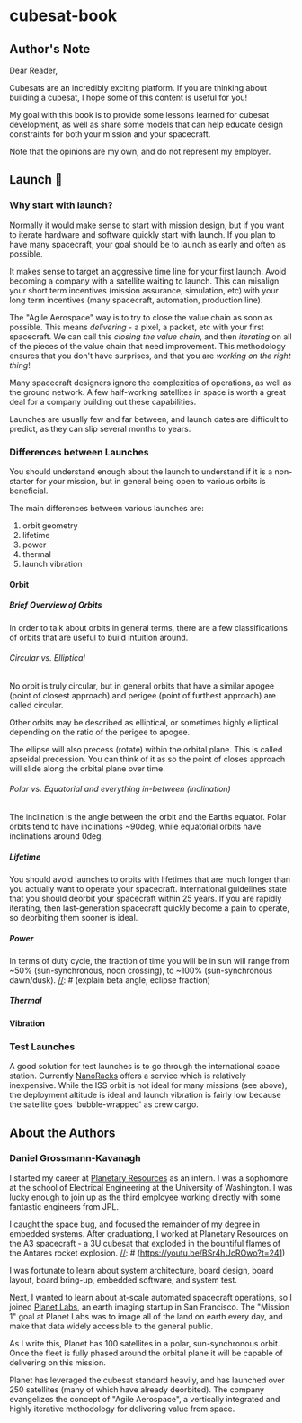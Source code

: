 # cubesat-book
## Author's Note
Dear Reader,

Cubesats are an incredibly exciting platform. If you are thinking about building a cubesat, I hope some of this content is useful for you!

My goal with this book is to provide some lessons learned for cubesat development, as well as share some models that can help educate design constraints for both your mission and your spacecraft.

Note that the opinions are my own, and do not represent my employer.

## Launch :rocket:
### Why start with launch?
Normally it would make sense to start with mission design, but if you want to iterate hardware and software quickly start with launch. If you plan to have many spacecraft, your goal should be to launch as early and often as possible.

It makes sense to target an aggressive time line for your first launch. Avoid becoming a company with a satellite waiting to launch. This can misalign your short term incentives (mission assurance, simulation, etc) with your long term incentives (many spacecraft, automation, production line).

The "Agile Aerospace" way is to try to close the value chain as soon as possible. This means _delivering_ - a pixel, a packet, etc with your first spacecraft. We can call this _closing the value chain_, and then _iterating_ on all of the pieces of the value chain that need improvement. This methodology ensures that you don't have surprises, and that you are _working on the right thing_!

Many spacecraft designers ignore the complexities of operations, as well as the ground network. A few half-working satellites in space is worth a great deal for a company building out these capabilities.

Launches are usually few and far between, and launch dates are difficult to predict, as they can slip several months to years.

### Differences between Launches
You should understand enough about the launch to understand if it is a non-starter for your mission, but in general being open to various orbits is beneficial.

The main differences between various launches are:
1. orbit geometry
  1. lifetime
  2. power
  3. thermal
2. launch vibration

#### Orbit
##### Brief Overview of Orbits
In order to talk about orbits in general terms, there are a few classifications of orbits that are useful to build intuition around.

###### Circular vs. Elliptical
No orbit is truly circular, but in general orbits that have a similar apogee (point of closest approach) and perigee (point of furthest approach) are called circular.

Other orbits may be described as elliptical, or sometimes highly elliptical depending on the ratio of the perigee to apogee.

The ellipse will also precess (rotate) within the orbital plane. This is called apseidal precession. You can think of it as so the point of closes approach will slide along the orbital plane over time.

###### Polar vs. Equatorial and everything in-between (inclination)
The inclination is the angle between the orbit and the Earths equator. Polar orbits tend to have inclinations ~90deg, while equatorial orbits have inclinations around 0deg.

##### Lifetime
You should avoid launches to orbits with lifetimes that are much longer than you actually want to operate your spacecraft. International guidelines state that you should deorbit your spacecraft within 25 years. If you are rapidly iterating, then last-generation spacecraft quickly become a pain to operate, so deorbiting them sooner is ideal.

[//]: # (lifetime study)

##### Power
In terms of duty cycle, the fraction of time you will be in sun will range from ~50% (sun-synchronous, noon crossing), to ~100% (sun-synchronous dawn/dusk).
[//]: # (explain beta angle, eclipse fraction)

##### Thermal
[//]: # (explain beta angle, eclipse fraction)

#### Vibration
[//]: # (explain launch vibration, bubble wrapped cargo)

### Test Launches
A good solution for test launches is to go through the international space station. Currently [NanoRacks](http://nanoracks.com/products/smallsat-deployment/) offers a service which is relatively inexpensive. While the ISS orbit is not ideal for many missions (see above), the deployment altitude is ideal and launch vibration is fairly low because the satellite goes 'bubble-wrapped' as crew cargo.


## About the Authors
### Daniel Grossmann-Kavanagh
I started my career at [Planetary Resources](https://planetaryresources.com) as an intern. I was a sophomore at the school of Electrical Engineering at the University of Washington. I was lucky enough to join up as the third employee working directly with some fantastic engineers from JPL.

I caught the space bug, and focused the remainder of my degree in embedded systems. After graduationg, I worked at Planetary Resources on the A3 spacecraft - a 3U cubesat that exploded in the bountiful flames of the Antares rocket explosion.
[//]: # (https://youtu.be/BSr4hUcROwo?t=241)

I was fortunate to learn about system architecture, board design, board layout, board bring-up, embedded software, and system test.

Next, I wanted to learn about at-scale automated spacecraft operations, so I joined [Planet Labs](https://planet.com), an earth imaging startup in San Francisco. The "Mission 1" goal at Planet Labs was to image all of the land on earth every day, and make that data widely accessible to the general public.

As I write this, Planet has 100 satellites in a polar, sun-synchronous orbit. Once the fleet is fully phased around the orbital plane it will be capable of delivering on this mission.

Planet has leveraged the cubesat standard heavily, and has launched over 250 satellites (many of which have already deorbited). The company evangelizes the concept of "Agile Aerospace", a vertically integrated and highly iterative methodology for delivering value from space.
